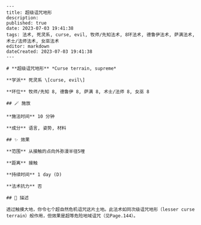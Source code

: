 
    ---
    title: 超级诅咒地形
    description: 
    published: true
    date: 2023-07-03 19:41:38
    tags: 法术, 死灵系, curse, evil, 牧师/先知法术, 8环法术, 德鲁伊法术, 萨满法术, 术士/法师法术, 女巫法术
    editor: markdown
    dateCreated: 2023-07-03 19:41:38
    ---

    # **超级诅咒地形** *Curse terrain, supreme*

    **学派** 死灵系 \[curse, evil\] 

    **环位** 牧师/先知 8, 德鲁伊 8, 萨满 8, 术士/法师 8, 女巫 8

    ## 🪄 施放

    **施法时间** 10 分钟

    **成分** 语言, 姿势, 材料

    ## ✨ 效果  

    **范围** 从接触的点向外弥漫半径5哩

    **距离** 接触  

    **持续时间** 1 day (D) 

    **法术抗力** 否

    ## 📖 描述

    透过触摸大地，你令七个超自然危机诅咒这片土地。此法术如同次级诅咒地形（lesser curse terrain）般作用，但效果是超等危险地域诅咒（见Page.144）。
    